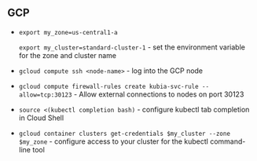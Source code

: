 ## GCP

* `export my_zone=us-central1-a`
  
  `export my_cluster=standard-cluster-1` - set the environment variable for the zone and cluster name
* `gcloud compute ssh <node-name>` - log into the GCP node
* `gcloud compute firewall-rules create kubia-svc-rule --allow=tcp:30123` - Allow external connections to nodes on port 30123
* `source <(kubectl completion bash)` - configure kubectl tab completion in Cloud Shell
* `gcloud container clusters get-credentials $my_cluster --zone $my_zone` - configure access to your cluster for the kubectl command-line tool


